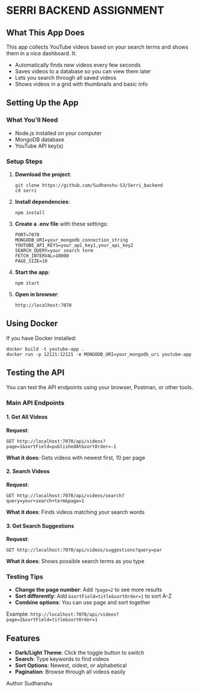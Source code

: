 # SERRI BACKEND ASSIGNMENT

## What This App Does

This app collects YouTube videos based on your search terms and shows them in a nice dashboard. It:

- Automatically finds new videos every few seconds
- Saves videos to a database so you can view them later
- Lets you search through all saved videos
- Shows videos in a grid with thumbnails and basic info

## Setting Up the App

### What You'll Need

- Node.js installed on your computer
- MongoDB database
- YouTube API key(s)

### Setup Steps

1. **Download the project**:

   ```
   git clone https://github.com/Sudhanshu-S3/Serri_backend
   cd serri
   ```

2. **Install dependencies**:

   ```
   npm install
   ```

3. **Create a .env file** with these settings:

   ```
   PORT=7070
   MONGODB_URI=your_mongodb_connection_string
   YOUTUBE_API_KEYS=your_api_key1,your_api_key2
   SEARCH_QUERY=your search term
   FETCH_INTERVAL=10000
   PAGE_SIZE=10
   ```

4. **Start the app**:

   ```
   npm start
   ```

5. **Open in browser**:
   ```
   http://localhost:7070
   ```

## Using Docker

If you have Docker installed:

```
docker build -t youtube-app .
docker run -p 12121:12121 -e MONGODB_URI=your_mongodb_uri youtube-app
```

## Testing the API

You can test the API endpoints using your browser, Postman, or other tools.

### Main API Endpoints

#### 1. Get All Videos

**Request**:

```
GET http://localhost:7070/api/videos?page=1&sortField=publishedAt&sortOrder=-1
```

**What it does**: Gets videos with newest first, 10 per page

#### 2. Search Videos

**Request**:

```
GET http://localhost:7070/api/videos/search?query=your+search+term&page=1
```

**What it does**: Finds videos matching your search words

#### 3. Get Search Suggestions

**Request**:

```
GET http://localhost:7070/api/videos/suggestions?query=par
```

**What it does**: Shows possible search terms as you type

### Testing Tips

- **Change the page number**: Add `?page=2` to see more results
- **Sort differently**: Add `&sortField=title&sortOrder=1` to sort A-Z
- **Combine options**: You can use page and sort together

Example: `http://localhost:7070/api/videos?page=2&sortField=title&sortOrder=1`

## Features

- **Dark/Light Theme**: Click the toggle button to switch
- **Search**: Type keywords to find videos
- **Sort Options**: Newest, oldest, or alphabetical
- **Pagination**: Browse through all videos easily

Author Sudhanshu
